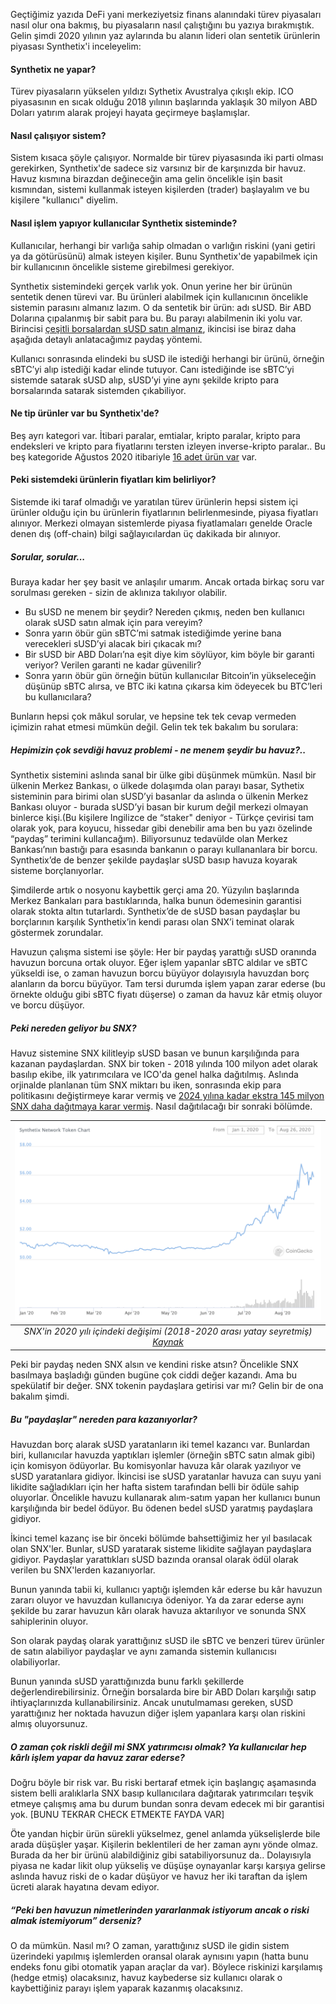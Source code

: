 Geçtiğimiz yazıda DeFi yani merkeziyetsiz finans alanındaki türev piyasaları nasıl olur ona bakmış, bu piyasaların nasıl çalıştığını bu yazıya bırakmıştık. Gelin şimdi 2020 yılının yaz aylarında bu alanın lideri olan sentetik ürünlerin piyasası Synthetix'i inceleyelim:

#### Synthetix ne yapar?
Türev piyasaların yükselen yıldızı Sythetix Avustralya çıkışlı ekip. ICO piyasasının en sıcak olduğu 2018 yılının başlarında yaklaşık 30 milyon ABD Doları yatırım alarak projeyi hayata geçirmeye başlamışlar. 

#### Nasıl çalışıyor sistem?

Sistem kısaca şöyle çalışıyor. Normalde bir türev piyasasında iki parti olması gerekirken, Synthetix'de sadece siz varsınız bir de karşınızda bir havuz. Havuz kısmına birazdan değineceğin ama gelin öncelikle işin basit kısmından, sistemi kullanmak isteyen kişilerden (trader) başlayalım ve bu kişilere "kullanıcı" diyelim. 

#### Nasıl işlem yapıyor kullanıcılar Synthetix sisteminde?

Kullanıcılar, herhangi bir varlığa sahip olmadan o varlığın riskini (yani getiri ya da götürüsünü) almak isteyen kişiler. Bunu Synthetix'de yapabilmek için bir kullanıcının öncelikle sisteme girebilmesi gerekiyor. 

Synthetix sistemindeki gerçek varlık yok. Onun yerine her bir ürünün sentetik denen türevi var. Bu ürünleri alabilmek için kullanıcının öncelikle sistemin parasını almanız lazım. O da sentetik bir ürün: adı sUSD. Bir ABD Dolarına çıpalanmış bir sabit para bu. Bu parayı alabilmenin iki yolu var. Birincisi [çeşitli borsalardan sUSD satın almanız](https://www.coingecko.com/en/coins/susd), ikincisi ise biraz daha aşağıda detaylı anlatacağımız paydaş yöntemi. 

Kullanıcı sonrasında elindeki bu sUSD ile istediği herhangi bir ürünü, örneğin sBTC’yi alıp istediği kadar elinde tutuyor. Canı istediğinde ise sBTC’yi sistemde satarak sUSD alıp, sUSD’yi yine aynı şekilde kripto para borsalarında satarak sistemden çıkabiliyor. 

#### Ne tip ürünler var bu Synthetix'de?

Beş ayrı kategori var. İtibari paralar, emtialar, kripto paralar, kripto para endeksleri ve kripto para fiyatlarını tersten izleyen inverse-kripto paralar.. Bu beş kategoride Ağustos 2020 itibariyle [16 adet ürün var](https://dashboard.synthetix.io/) var. 

#### Peki sistemdeki ürünlerin fiyatları kim belirliyor?

Sistemde iki taraf olmadığı ve yaratılan türev ürünlerin hepsi sistem içi ürünler olduğu için bu ürünlerin fiyatlarının belirlenmesinde, piyasa fiyatları alınıyor. Merkezi olmayan sistemlerde piyasa fiyatlamaları genelde Oracle denen dış (off-chain) bilgi sağlayıcılardan üç dakikada bir alınıyor. 

##### Sorular, sorular... 

Buraya kadar her şey basit ve anlaşılır umarım. Ancak ortada birkaç soru var sorulması gereken - sizin de aklınıza takılıyor olabilir. 
- Bu sUSD ne menem bir şeydir? Nereden çıkmış, neden ben kullanıcı olarak sUSD satın almak için para vereyim? 
- Sonra yarın öbür gün sBTC’mi satmak istediğimde yerine bana verecekleri sUSD’yi alacak biri çıkacak mı? 
- Bir sUSD bir ABD Doları’na eşit diye kim söylüyor, kim böyle bir garanti veriyor? Verilen garanti ne kadar güvenilir? 
- Sonra yarın öbür gün örneğin bütün kullanıcılar Bitcoin’in yükseleceğin düşünüp sBTC alırsa, ve BTC iki katına çıkarsa kim ödeyecek bu BTC’leri bu kullanıcılara?

Bunların hepsi çok mâkul sorular, ve hepsine tek tek cevap vermeden içimizin rahat etmesi mümkün değil. Gelin tek tek bakalım bu sorulara: 

##### Hepimizin çok sevdiği havuz problemi - ne menem şeydir bu havuz?.. 

Synthetix sistemini aslında sanal bir ülke gibi düşünmek mümkün. Nasıl bir ülkenin Merkez Bankası, o ülkede dolaşımda olan parayı basar, Sythetix sisteminin para birimi olan sUSD’yi basanlar da aslında o ülkenin Merkez Bankası oluyor - burada sUSD’yi basan bir kurum değil merkezi olmayan binlerce kişi.(Bu kişilere Ingilizce de “staker" deniyor - Türkçe çevirisi tam olarak yok, para koyucu, hissedar gibi denebilir ama ben bu yazı özelinde “paydaş” terimini kullancağım). Biliyorsunuz tedavülde olan Merkez Bankası’nın bastığı para esasında bankanın o parayı kullananlara bir borcu. Synthetix’de de benzer şekilde paydaşlar sUSD basıp havuza koyarak sisteme borçlanıyorlar. 

Şimdilerde artık o nosyonu kaybettik gerçi ama 20. Yüzyılın başlarında Merkez Bankaları para bastıklarında, halka bunun ödemesinin garantisi olarak stokta altın tutarlardı. Synthetix’de de sUSD basan paydaşlar bu borçlarının karşılık Synthetix’in kendi parası olan SNX’i teminat olarak göstermek zorundalar. 

Havuzun çalışma sistemi ise şöyle: Her bir paydaş yarattığı sUSD oranında havuzun borcuna ortak oluyor. Eğer işlem yapanlar sBTC aldılar ve sBTC yükseldi ise, o zaman havuzun borcu büyüyor dolayısıyla havuzdan borç alanların da borcu büyüyor.  Tam tersi durumda işlem yapan zarar ederse (bu örnekte olduğu gibi sBTC fiyatı düşerse) o zaman da havuz kâr etmiş oluyor ve borcu düşüyor. 

##### Peki nereden geliyor bu SNX? 
Havuz sistemine SNX kilitleyip sUSD basan ve bunun karşılığında para kazanan paydaşlardan. SNX bir token - 2018 yılında 100 milyon adet olarak basılıp ekibe, ilk yatırımcılara ve ICO'da genel halka dağıtılmış. Aslında orjinalde planlanan tüm SNX miktarı bu iken, sonrasında ekip para politikasını değiştirmeye karar vermiş ve [2024 yılına kadar ekstra 145 milyon SNX daha dağıtmaya karar vermiş](https://messari.io/asset/synthetix/profile#launch). Nasıl dağıtılacağı bir sonraki bölümde. 

| ![SNX_price_2020](/assets/SNX_price_2020_short.png)|
|:--:| 
| *SNX'in 2020 yılı içindeki değişimi (2018-2020 arası yatay seyretmiş) [Kaynak](https://www.coingecko.com/en/coins/synthetix-network-token)*|


Peki bir paydaş neden SNX alsın ve kendini riske atsın? Öncelikle SNX basılmaya başladığı günden bugüne çok ciddi değer kazandı. Ama bu spekülatif bir değer. SNX tokenin paydaşlara getirisi var mı? Gelin bir de ona bakalım şimdi. 

##### Bu "paydaşlar" nereden para kazanıyorlar? 
Havuzdan borç alarak sUSD yaratanların iki temel kazancı var. Bunlardan biri, kullanıcılar havuzda yaptıkları işlemler (örneğin sBTC satın almak gibi) için komisyon ödüyorlar. Bu komisyonlar havuza kâr olarak yazılıyor ve sUSD yaratanlara gidiyor. İkincisi ise sUSD yaratanlar havuza can suyu yani likidite sağladıkları için her hafta sistem tarafından belli bir ödüle sahip oluyorlar. Öncelikle havuzu kullanarak alım-satım yapan her kullanıcı bunun karşılığında bir bedel ödüyor. Bu ödenen bedel sUSD yaratmış paydaşlara gidiyor. 

İkinci temel kazanç ise bir önceki bölümde bahsettiğimiz her yıl basılacak olan SNX'ler. Bunlar, sUSD yaratarak sisteme likidite sağlayan paydaşlara gidiyor. Paydaşlar yarattıkları sUSD bazında oransal olarak ödül olarak verilen bu SNX'lerden kazanıyorlar. 

Bunun yanında tabii ki, kullanıcı yaptığı işlemden kâr ederse bu kâr havuzun zararı oluyor ve havuzdan kullanıcıya ödeniyor. Ya da zarar ederse aynı şekilde bu zarar havuzun kârı olarak havuza aktarılıyor ve sonunda SNX sahiplerinin oluyor. 

Son olarak paydaş olarak yarattığınız sUSD ile sBTC ve benzeri türev ürünler de satın alabiliyor paydaşlar ve aynı zamanda sistemin kullanıcısı olabiliyorlar. 

Bunun yanında sUSD yarattığınızda bunu farklı şekillerde değerlendirebilirsiniz. Örneğin borsalarda bire bir ABD Doları karşılığı satıp ihtiyaçlarınızda kullanabilirsiniz. Ancak unutulmaması gereken, sUSD yarattığınız her noktada havuzun diğer işlem yapanlara karşı olan riskini almış oluyorsunuz. 

##### O zaman çok riskli değil mi SNX yatırımcısı olmak? Ya kullanıcılar hep kârlı işlem yapar da havuz zarar ederse? 
Doğru böyle bir risk var. Bu riski bertaraf etmek için başlangıç aşamasında sistem belli aralıklarla SNX basıp kullanıcılara dağıtarak yatırımcıları teşvik etmeye çalışmış ama bu durum bundan sonra devam edecek mi bir garantisi yok.   [BUNU TEKRAR CHECK ETMEKTE FAYDA VAR]

Öte yandan hiçbir ürün sürekli yükselmez, genel anlamda yükselişlerde bile arada düşüşler yaşar. Kişilerin beklentileri de her zaman aynı yönde olmaz. Burada da her bir ürünü alabildiğiniz gibi satabiliyorsunuz da.. Dolayısıyla piyasa ne kadar likit olup yükseliş ve düşüşe oynayanlar karşı karşıya gelirse aslında havuz riski de o kadar düşüyor ve havuz her iki taraftan da işlem ücreti alarak hayatına devam ediyor. 

##### “Peki ben havuzun nimetlerinden yararlanmak istiyorum ancak o riski almak istemiyorum” derseniz? 

O da mümkün. Nasıl mı? O zaman, yarattığınız sUSD ile gidin sistem üzerindeki yapılmış işlemlerden oransal olarak aynısını yapın (hatta bunu endeks fonu gibi otomatik yapan araçlar da var). Böylece riskinizi karşılamış (hedge etmiş) olacaksınız, havuz kaybederse siz kullanıcı olarak o kaybettiğiniz parayı işlem yaparak kazanmış olacaksınız. 

